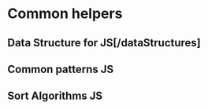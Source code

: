 # Common helpers

## Data Structure for JS[/dataStructures]
## Common patterns JS
## Sort Algorithms JS

